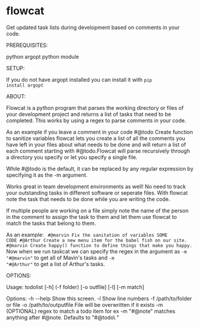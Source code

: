 # flowcat
Get updated task lists during development based on comments in your code.

PREREQUISITES:

python
argopt python module

SETUP:

If you do not have argopt installed you can install it with <code>pip install argopt</code>

ABOUT:

Flowcat is a python program that parses the working directory or files of your development project and returns a list of tasks that need to be completed. This works by using a regex to parse comments in your code.

As an example if you leave a comment in your code #@todo Create function to sanitize variables
flowcat lets you create a list of all the comments you have left in your files about what needs to be done and will return a list of each comment starting with #@todo.Flowcat will parse recursively through a directory you specify or let you specify a single file.

While #@todo is the default, it can be replaced by any regular expression by specifying it as the -m argument.

Works great in team development environments as well! No need to track your outstanding tasks in different software or seperate files. With flowcat note the task that needs to be done while you are writing the code. 

If multiple people are working on a file simply note the name of the person in the comment to assign the task to them and let them use flowcat to match the tasks that belong to them.

As an example:
<code>
#@marvin Fix the sanitation of variables
SOME CODE
#@Arthur Create a new menu item for the babel fish on our site.
#@marvin Create happy() function to define things that make you happy.
</code>
Now when we run taskcat we can specify the regex in the argument as <code>-m "#@marvin"</code> to get all of Mavin's tasks and <code>-m "#@Arthur"</code> to get a list of Arthur's tasks.

OPTIONS:

Usage:
  todolist [-h] (-f folder) [-o outfile] [-l] [-m match]

Options:
  -h --help     Show this screen.
  -l  Show line numbers
  -f /path/to/folder or file
  -o /path/to/outputfile  File will be overwritten if it exists
  -m (OPTIONAL) regex to match a todo item for ex -m "#@note" matches anything after #@note. Defaults to "#@todo\ "
  
  
  
  

